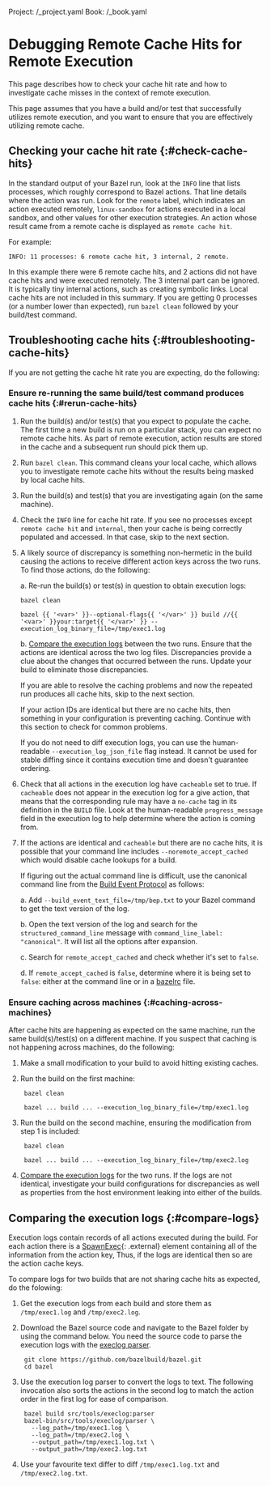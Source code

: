 Project: /_project.yaml
Book: /_book.yaml

# Debugging Remote Cache Hits for Remote Execution

This page describes how to check your cache hit rate and how to investigate
cache misses in the context of remote execution.

This page assumes that you have a build and/or test that successfully
utilizes remote execution, and you want to ensure that you are effectively
utilizing remote cache.

## Checking your cache hit rate {:#check-cache-hits}

In the standard output of your Bazel run, look at the `INFO` line that lists
processes, which roughly correspond to Bazel actions. That line details
where the action was run. Look for the `remote` label, which indicates an action
executed remotely, `linux-sandbox` for actions executed in a local sandbox,
and other values for other execution strategies. An action whose result came
from a remote cache is displayed as `remote cache hit`.

For example:

```none {:.devsite-disable-click-to-copy}
INFO: 11 processes: 6 remote cache hit, 3 internal, 2 remote.
```

In this example there were 6 remote cache hits, and 2 actions did not have
cache hits and were executed remotely. The 3 internal part can be ignored.
It is typically tiny internal actions, such as creating symbolic links. Local
cache hits are not included in this summary. If you are getting 0 processes
(or a number lower than expected), run `bazel clean` followed by your build/test
command.

## Troubleshooting cache hits {:#troubleshooting-cache-hits}

If you are not getting the cache hit rate you are expecting, do the following:

### Ensure re-running the same build/test command produces cache hits {:#rerun-cache-hits}

1. Run the build(s) and/or test(s) that you expect to populate the cache. The
   first time a new build is run on a particular stack, you can expect no remote
   cache hits. As part of remote execution, action results are stored in the
   cache and a subsequent run should pick them up.

2. Run `bazel clean`. This command cleans your local cache, which allows
   you to investigate remote cache hits without the results being masked by
   local cache hits.

3. Run the build(s) and test(s) that you are investigating again (on the same
   machine).

4. Check the `INFO` line for cache hit rate. If you see no processes except
   `remote cache hit` and `internal`, then your cache is being correctly populated and
   accessed. In that case, skip to the next section.

5. A likely source of discrepancy is something non-hermetic in the build causing
   the actions to receive different action keys across the two runs. To find
   those actions, do the following:

   a. Re-run the build(s) or test(s) in question to obtain execution logs:

      ```posix-terminal
      bazel clean

      bazel {{ '<var>' }}--optional-flags{{ '</var>' }} build //{{ '<var>' }}your:target{{ '</var>' }} --execution_log_binary_file=/tmp/exec1.log
      ```

   b. [Compare the execution logs](#compare-logs-the-execution-logs) between the
      two runs. Ensure that the actions are identical across the two log files.
      Discrepancies provide a clue about the changes that occurred between the
      runs. Update your build to eliminate those discrepancies.

   If you are able to resolve the caching problems and now the repeated run
   produces all cache hits, skip to the next section.

   If your action IDs are identical but there are no cache hits, then something
   in your configuration is preventing caching. Continue with this section to
   check for common problems.

   If you do not need to diff execution logs, you can use the
   human-readable `--execution_log_json_file` flag instead. It cannot be
   used for stable diffing since it contains execution time and doesn't
   guarantee ordering.

5. Check that all actions in the execution log have `cacheable` set to true. If
   `cacheable` does not appear in the execution log for a give action, that
   means that the corresponding rule may have a `no-cache` tag in its
   definition in the `BUILD` file. Look at the human-readable `progress_message`
   field in the execution log to help determine where the action is coming from.

6. If the actions are identical and `cacheable` but there are no cache hits, it
   is possible that your command line includes `--noremote_accept_cached` which
   would disable cache lookups for a build.

   If figuring out the actual command line is difficult, use the canonical
   command line from the
   [Build Event Protocol](/docs/build-event-protocol)
   as follows:

   a. Add `--build_event_text_file=/tmp/bep.txt` to your Bazel command to get
    the text version of the log.

   b. Open the text version of the log and search for the
    `structured_command_line` message with `command_line_label: "canonical"`.
    It will list all the options after expansion.

   c. Search for `remote_accept_cached` and check whether it's set to `false`.

   d. If `remote_accept_cached` is `false`, determine where it is being
      set to `false`: either at the command line or in a
      [bazelrc](/docs/bazelrc#bazelrc-file-locations) file.

### Ensure caching across machines {:#caching-across-machines}

After cache hits are happening as expected on the same machine, run the
same build(s)/test(s) on a different machine. If you suspect that caching is
not happening across machines, do the following:

1. Make a small modification to your build to avoid hitting existing caches.

2. Run the build on the first machine:

   ```posix-terminal
    bazel clean

    bazel ... build ... --execution_log_binary_file=/tmp/exec1.log
   ```

3. Run the build on the second machine, ensuring the modification from step 1
   is included:

   ```posix-terminal
    bazel clean

    bazel ... build ... --execution_log_binary_file=/tmp/exec2.log
   ```

4. [Compare the execution logs](#compare-logs-the-execution-logs) for the two
    runs. If the logs are not identical, investigate your build configurations
    for discrepancies as well as properties from the host environment leaking
    into either of the builds.

## Comparing the execution logs {:#compare-logs}

Execution logs contain records of all actions executed during the build. For
each action there is a
[SpawnExec](https://github.com/bazelbuild/bazel/blob/42389d9468a954f3793a19f8e026b022b39aefca/src/main/protobuf/spawn.proto#L67){: .external}
element containing all of the information from the action key, Thus, if the
logs are identical then so are the action cache keys.

To compare logs for two builds that are not sharing cache hits as expected,
do the folowing:

1. Get the execution logs from each build and store them as `/tmp/exec1.log` and
   `/tmp/exec2.log`.

2. Download the Bazel source code and navigate to the Bazel folder by using
    the command below. You need the source code to parse the
    execution logs with the
    [execlog parser](https://source.bazel.build/bazel/+/master:src/tools/execlog/).

        git clone https://github.com/bazelbuild/bazel.git
        cd bazel

3. Use the execution log parser to convert the logs to text. The following
   invocation also sorts the actions in the second log to match the action order
   in the first log for ease of comparison.

        bazel build src/tools/execlog:parser
        bazel-bin/src/tools/execlog/parser \
          --log_path=/tmp/exec1.log \
          --log_path=/tmp/exec2.log \
          --output_path=/tmp/exec1.log.txt \
          --output_path=/tmp/exec2.log.txt

4. Use your favourite text differ to diff `/tmp/exec1.log.txt` and
   `/tmp/exec2.log.txt`.
